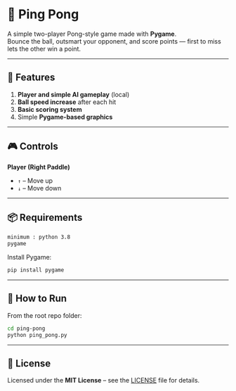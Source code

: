 # 🏓 Ping Pong

A simple two-player Pong-style game made with **Pygame**.  
Bounce the ball, outsmart your opponent, and score points — first to miss lets the other win a point.

---

## 🎯 Features
1. **Player and simple AI gameplay** (local)
2. **Ball speed increase** after each hit
3. **Basic scoring system**
4. Simple **Pygame-based graphics**

---

## 🎮 Controls

**Player (Right Paddle)**
- `↑` – Move up  
- `↓` – Move down  

---

## 📦 Requirements

```bash
minimum : python 3.8
pygame
```

Install Pygame:
```bash
pip install pygame
```

---

## 🚀 How to Run

From the root repo folder:
```bash
cd ping-pong
python ping_pong.py
```

---

## 📄 License
Licensed under the **MIT License** – see the [LICENSE](/LICENSE) file for details.
